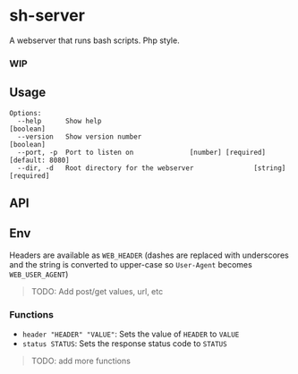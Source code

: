# sh-server

A webserver that runs bash scripts. Php style.

### **WIP**

## Usage

```
Options:
  --help      Show help                                                [boolean]
  --version   Show version number                                      [boolean]
  --port, -p  Port to listen on              [number] [required] [default: 8080]
  --dir, -d   Root directory for the webserver               [string] [required]
```

## API

## Env

Headers are available as `WEB_HEADER` (dashes are replaced with underscores and the string is converted to upper-case so `User-Agent` becomes `WEB_USER_AGENT`)

> TODO: Add post/get values, url, etc

### Functions

 - `header "HEADER" "VALUE"`: Sets the value of `HEADER` to `VALUE`
 - `status STATUS`: Sets the response status code to `STATUS`

> TODO: add more functions
